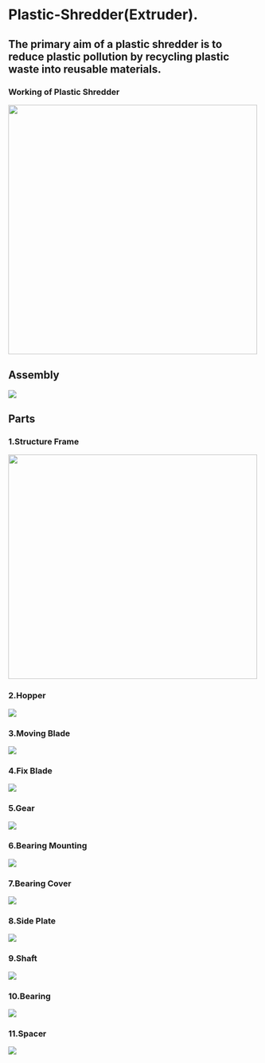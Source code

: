 # Plastic-Shredder(Extruder).

##  The primary aim of a plastic shredder  is to reduce plastic pollution by recycling plastic waste into reusable materials.

### Working of Plastic Shredder

<img src="Images/ScreenRecorderProject7.gif" width=500>

## Assembly

<img src="Images/plastic shredder.PNG">

## Parts 

### 1.Structure Frame

<img src="Images/2024-07-14_13-26.png" height=450 width=500>

### 2.Hopper

<img src="Images/SHR HOPPER.png">

### 3.Moving Blade

<img src="Images/MOVING BLADE.png">

### 4.Fix Blade

<img src="Images/FIX BLADE.png">

### 5.Gear

<img src="Images/2024-07-14_13-27.png">

### 6.Bearing Mounting

<img src="Images/2024-07-14_13-31.png">

### 7.Bearing Cover

<img src="Images/BEARING COVER.png">

### 8.Side Plate

<img src="Images/SIDE PLATE.png">

### 9.Shaft

<img src="Images/SHAFT.png">

### 10.Bearing

<img src="Images/2024-07-14_13-33.png">

### 11.Spacer

<img src="Images/spCER.png">
